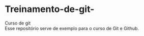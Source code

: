 # Treinamento-de-git-
Curso de git<br>
Esse repositório serve de exemplo para o curso de Git e Github.
